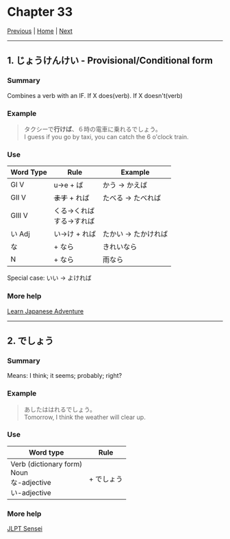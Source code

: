 # Chapter 33

[Previous](https://codywahl.github.io/JapaneseLanguageSchoolNotes/pages/32) | [Home](https://codywahl.github.io/JapaneseLanguageSchoolNotes) | [Next](https://codywahl.github.io/JapaneseLanguageSchoolNotes/pages/34)

* * *

## 1. じょうけんけい - Provisional/Conditional form

### Summary

Combines a verb with an IF. If X does(verb). If X doesn't(verb)

### Example  

> タクシーで**行けば**、６時の電車に乗れるでしょう。  
> I guess if you go by taxi, you can catch the 6 o'clock train.

### Use


Word Type | Rule | Example
------------ | ------------ | ------------
GI V | u->e + ば | かう -> かえば
GII V | ~~ます~~ + れば | たべる -> たべれば 
GIII V | くる->くれば<br>する->すれば | 
い Adj | い->け + れば | たかい -> たかければ
な | + なら | きれいなら
N | + なら | 雨なら


Special case: いい -> よければ

### More help

[Learn Japanese Adventure](https://www.learn-japanese-adventure.com/japanese-conditional-form-ba-nara.html)

* * *

## 2. でしょう

### Summary

Means: I think; it seems; probably; right?

### Example

> あしたははれるでしょう。  
> Tomorrow, I think the weather will clear up. 

### Use

Word type | Rule
------------ | ------------
Verb (dictionary form)<br>Noun<br>な-adjective<br>い-adjective| + でしょう

### More help

[JLPT Sensei](https://jlptsensei.com/learn-japanese-grammar/%E3%81%A7%E3%81%97%E3%82%87%E3%81%86-deshou/)
